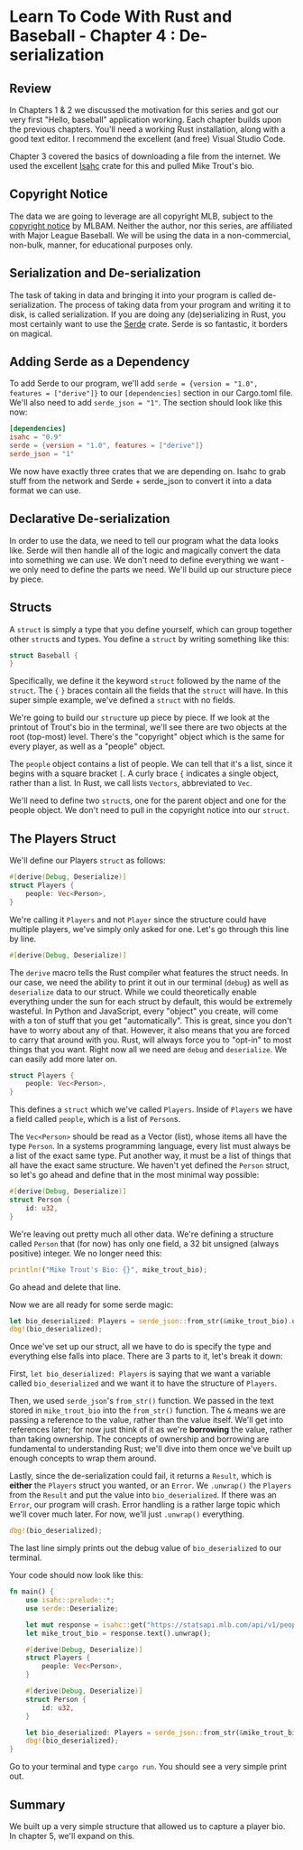 # Learn To Code With Rust and Baseball - Chapter 4 : De-serialization

## Review

In Chapters 1 & 2 we discussed the motivation for this series and got our very first "Hello, baseball" application working. Each chapter builds upon the previous chapters. You'll need a working Rust installation, along with a good text editor. I recommend the excellent (and free) Visual Studio Code.

Chapter 3 covered the basics of downloading a file from the internet. We used the excellent [Isahc](https://crates.io/crates/isahc) crate for this and pulled Mike Trout's bio.

## Copyright Notice

The data we are going to leverage are all copyright MLB, subject to the [copyright notice](http://gdx.mlb.com/components/copyright.txt) by MLBAM. Neither the author, nor this series, are affiliated with Major League Baseball. We will be using the data in a non-commercial, non-bulk, manner, for educational purposes only.

## Serialization and De-serialization

The task of taking in data and bringing it into your program is called de-serialization. The process of taking data from your program and writing it to disk, is called serialization. If you are doing any (de)serializing in Rust, you most certainly want to use the [Serde](https://crates.io/crates/serde) crate. Serde is so fantastic, it borders on magical.

## Adding Serde as a Dependency

To add Serde to our program, we'll add ```serde = {version = "1.0", features = ["derive"]}``` to our ```[dependencies]``` section in our Cargo.toml file. We'll also need to add ```serde_json = "1"```. The section should look like this now:

```toml
[dependencies]
isahc = "0.9"
serde = {version = "1.0", features = ["derive"]}
serde_json = "1"
```

We now have exactly three crates that we are depending on. Isahc to grab stuff from the network and Serde + serde_json to convert it into a data format we can use.

## Declarative De-serialization

In order to use the data, we need to tell our program what the data looks like. Serde will then handle all of the logic and magically convert the data into something we can use. We don't need to define everything we want - we only need to define the parts we need. We'll build up our structure piece by piece.

## Structs

A ```struct``` is simply a type that you define yourself, which can group together other ```struct```s and types. You define a ```struct``` by writing something like this:

```rust
struct Baseball {
}
```

Specifically, we define it the keyword ```struct``` followed by the name of the ```struct```. The ```{``` ```}``` braces contain all the fields that the ```struct``` will have. In this super simple example, we've defined a ```struct``` with no fields.

We're going to build our ```struct```ure up piece by piece. If we look at the printout of Trout's bio in the terminal, we'll see there are two objects at the root (top-most) level. There's the "copyright" object which is the same for every player, as well as a "people" object.

The ```people``` object contains a list of people. We can tell that it's a list, since it begins with a square bracket ```[```. A curly brace ```{``` indicates a single object, rather than a list. In Rust, we call lists ```Vectors```, abbreviated to ```Vec```.

We'll need to define two ```struct```s, one for the parent object and one for the people object. We don't need to pull in the copyright notice into our ```struct```.

## The Players Struct

We'll define our Players ```struct``` as follows:

```rust
#[derive(Debug, Deserialize)]
struct Players {
    people: Vec<Person>,
}
```

We're calling it ```Players``` and not ```Player``` since the structure could have multiple players, we've simply only asked for one. Let's go through this line by line.

```rust
#[derive(Debug, Deserialize)]
```

The ```derive``` macro tells the Rust compiler what features the struct needs. In our case, we need the ability to print it out in our terminal (```debug```) as well as ```deserialize``` data to our struct. While we could theoretically enable everything under the sun for each struct by default, this would be extremely wasteful. In Python and JavaScript, every "object" you create, will come with a ton of stuff that you get "automatically". This is great, since you don't have to worry about any of that. However, it also means that you are forced to carry that around with you. Rust, will always force you to "opt-in" to most things that you want. Right now all we need are ```debug``` and ```deserialize```. We can easily add more later on.

```rust
struct Players {
    people: Vec<Person>,
}
```

This defines a ```struct``` which we've called ```Players```. Inside of ```Players``` we have a field called ```people```, which is a list of ```Person```s.

The ```Vec<Person>``` should be read as a Vector (list), whose items all have the type ```Person```. In a systems programming language, every list must always be a list of the exact same type. Put another way, it must be a list of things that all have the exact same structure. We haven't yet defined the ```Person``` struct, so let's go ahead and define that in the most minimal way possible:

```rust
#[derive(Debug, Deserialize)]
struct Person {
    id: u32,
}
```

We're leaving out pretty much all other data. We're defining a structure called ```Person``` that (for now) has only one field, a 32 bit unsigned (always positive) integer. We no longer need this:

```rust
println!("Mike Trout's Bio: {}", mike_trout_bio);
```

Go ahead and delete that line.

Now we are all ready for some serde magic:

```rust
let bio_deserialized: Players = serde_json::from_str(&mike_trout_bio).unwrap();
dbg!(bio_deserialized);
```

Once we've set up our struct, all we have to do is specify the type and everything else falls into place. There are 3 parts to it, let's break it down:

First, ```let bio_deserialized: Players``` is saying that we want a variable called ```bio_deserialized``` and we want it to have the structure of ```Players```.

Then, we used ```serde_json```'s ```from_str()``` function. We passed in the text stored in ```mike_trout_bio``` into the ```from_str()``` function. The ```&``` means we are passing a reference to the value, rather than the value itself. We'll get into references later; for now just think of it as we're **borrowing** the value, rather than taking ownership. The concepts of ownership and borrowing are fundamental to understanding Rust; we'll dive into them once we've built up enough concepts to wrap them around.

Lastly, since the de-serialization could fail, it returns a ```Result```, which is **either** the ```Players``` struct you wanted, or an ```Error```. We ```.unwrap()``` the ```Players``` from the ```Result``` and put the value into ```bio_deserialized```. If there was an ```Error```, our program will crash. Error handling is a rather large topic which we'll cover much later. For now, we'll just ```.unwrap()``` everything.

```rust
dbg!(bio_deserialized);
```

The last line simply prints out the debug value of ```bio_deserialized``` to our terminal.

Your code should now look like this:

```rust
fn main() {
    use isahc::prelude::*;
    use serde::Deserialize;

    let mut response = isahc::get("https://statsapi.mlb.com/api/v1/people/545361").unwrap();
    let mike_trout_bio = response.text().unwrap();

    #[derive(Debug, Deserialize)]
    struct Players {
        people: Vec<Person>,
    }

    #[derive(Debug, Deserialize)]
    struct Person {
        id: u32,
    }

    let bio_deserialized: Players = serde_json::from_str(&mike_trout_bio).unwrap();
    dbg!(bio_deserialized);
}
```

Go to your terminal and type ```cargo run```. You should see a very simple print out.

## Summary

We built up a very simple structure that allowed us to capture a player bio. In chapter 5, we'll expand on this.
